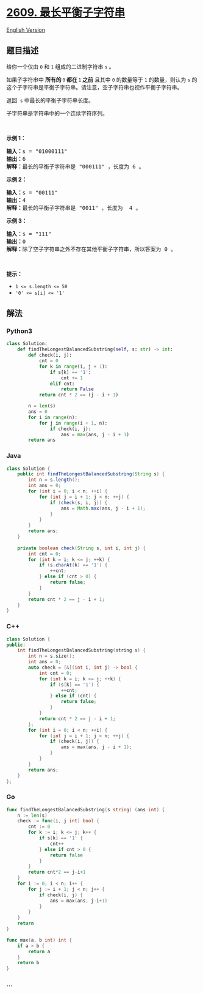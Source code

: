 # [2609. 最长平衡子字符串](https://leetcode.cn/problems/find-the-longest-balanced-substring-of-a-binary-string)

[English Version](/solution/2600-2699/2609.Find%20the%20Longest%20Balanced%20Substring%20of%20a%20Binary%20String/README_EN.md)

## 题目描述

<!-- 这里写题目描述 -->

<p>给你一个仅由 <code>0</code> 和 <code>1</code> 组成的二进制字符串 <code>s</code> 。<span style="">&nbsp;</span><span style="">&nbsp;</span></p>

<p>如果子字符串中 <strong>所有的<span style=""> </span></strong><code><span style="">0</span></code><strong><span style=""> </span>都在 </strong><code>1</code><strong> 之前</strong> 且其中 <code>0</code> 的数量等于 <code>1</code> 的数量，则认为 <code>s</code> 的这个子字符串是平衡子字符串。请注意，空子字符串也视作平衡子字符串。<span style="">&nbsp;</span></p>

<p>返回&nbsp;<span style=""> </span><code>s</code> 中最长的平衡子字符串长度。</p>

<p>子字符串是字符串中的一个连续字符序列。</p>

<p>&nbsp;</p>

<p><strong>示例 1：</strong></p>

<pre>
<strong>输入：</strong>s = "01000111"
<strong>输出：</strong>6
<strong>解释：</strong>最长的平衡子字符串是 "000111" ，长度为 6 。
</pre>

<p><strong>示例 2：</strong></p>

<pre>
<strong>输入：</strong>s = "00111"
<strong>输出：</strong>4
<strong>解释：</strong>最长的平衡子字符串是 "0011" ，长度为 <span style="">&nbsp;</span>4 。
</pre>

<p><strong>示例 3：</strong></p>

<pre>
<strong>输入：</strong>s = "111"
<strong>输出：</strong>0
<strong>解释：</strong>除了空子字符串之外不存在其他平衡子字符串，所以答案为 0 。
</pre>

<p>&nbsp;</p>

<p><strong>提示：</strong></p>

<ul>
	<li><code>1 &lt;= s.length &lt;= 50</code></li>
	<li><code>'0' &lt;= s[i] &lt;= '1'</code></li>
</ul>

## 解法

<!-- 这里可写通用的实现逻辑 -->

<!-- tabs:start -->

### **Python3**

<!-- 这里可写当前语言的特殊实现逻辑 -->

```python
class Solution:
    def findTheLongestBalancedSubstring(self, s: str) -> int:
        def check(i, j):
            cnt = 0
            for k in range(i, j + 1):
                if s[k] == '1':
                    cnt += 1
                elif cnt:
                    return False
            return cnt * 2 == (j - i + 1)

        n = len(s)
        ans = 0
        for i in range(n):
            for j in range(i + 1, n):
                if check(i, j):
                    ans = max(ans, j - i + 1)
        return ans
```

### **Java**

<!-- 这里可写当前语言的特殊实现逻辑 -->

```java
class Solution {
    public int findTheLongestBalancedSubstring(String s) {
        int n = s.length();
        int ans = 0;
        for (int i = 0; i < n; ++i) {
            for (int j = i + 1; j < n; ++j) {
                if (check(s, i, j)) {
                    ans = Math.max(ans, j - i + 1);
                }
            }
        }
        return ans;
    }
    
    private boolean check(String s, int i, int j) {
        int cnt = 0;
        for (int k = i; k <= j; ++k) {
            if (s.charAt(k) == '1') {
                ++cnt;
            } else if (cnt > 0) {
                return false;
            }
        }
        return cnt * 2 == j - i + 1;
    }
}
```

### **C++**

```cpp
class Solution {
public:
    int findTheLongestBalancedSubstring(string s) {
        int n = s.size();
        int ans = 0;
        auto check = [&](int i, int j) -> bool {
            int cnt = 0;
            for (int k = i; k <= j; ++k) {
                if (s[k] == '1') {
                    ++cnt;
                } else if (cnt) {
                    return false;
                }
            }
            return cnt * 2 == j - i + 1;
        };
        for (int i = 0; i < n; ++i) {
            for (int j = i + 1; j < n; ++j) {
                if (check(i, j)) {
                    ans = max(ans, j - i + 1);
                }
            }
        }
        return ans;
    }
};
```

### **Go**

```go
func findTheLongestBalancedSubstring(s string) (ans int) {
	n := len(s)
	check := func(i, j int) bool {
		cnt := 0
		for k := i; k <= j; k++ {
			if s[k] == '1' {
				cnt++
			} else if cnt > 0 {
				return false
			}
		}
		return cnt*2 == j-i+1
	}
	for i := 0; i < n; i++ {
		for j := i + 1; j < n; j++ {
			if check(i, j) {
				ans = max(ans, j-i+1)
			}
		}
	}
	return
}

func max(a, b int) int {
	if a > b {
		return a
	}
	return b
}
```

### **...**

```

```

<!-- tabs:end -->
